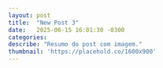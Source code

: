 ```yaml
---
layout: post
title:  "New Post 3"
date:   2025-06-15 16:01:30 -0300
categories: 
describe: "Resumo do post com imagem."
thumbnail: 'https://placehold.co/1600x900'
---
```

